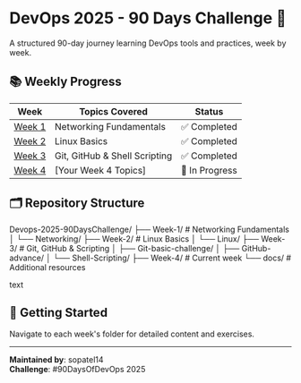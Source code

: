 # DevOps 2025 - 90 Days Challenge 🚀

A structured 90-day journey learning DevOps tools and practices, week by week.

## 📚 Weekly Progress

| Week | Topics Covered | Status |
|------|----------------|---------|
| [Week 1](/Week-1) | Networking Fundamentals | ✅ Completed |
| [Week 2](/Week-2) | Linux Basics | ✅ Completed |
| [Week 3](/Week-3) | Git, GitHub & Shell Scripting | ✅ Completed |
| [Week 4](/Week-4) | [Your Week 4 Topics] | 🔄 In Progress |

## 🗂️ Repository Structure
Devops-2025-90DaysChallenge/
├── Week-1/ # Networking Fundamentals
│ └── Networking/
├── Week-2/ # Linux Basics
│ └── Linux/
├── Week-3/ # Git, GitHub & Scripting
│ ├── Git-basic-challenge/
│ ├── GitHub-advance/
│ └── Shell-Scripting/
├── Week-4/ # Current week
└── docs/ # Additional resources

text

## 🚀 Getting Started
Navigate to each week's folder for detailed content and exercises.

---
**Maintained by**: sopatel14  
**Challenge**: #90DaysOfDevOps 2025
